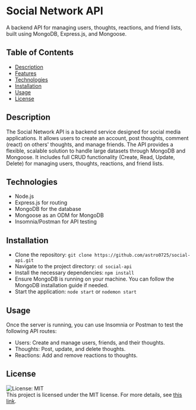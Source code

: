 # Social Network API
A backend API for managing users, thoughts, reactions, and friend lists, built using MongoDB, Express.js, and Mongoose.

## Table of Contents
- [Description](#Description)
- [Features](#Features)
- [Technologies](#Technologies)
- [Installation](#Installation)
- [Usage](#Usage)
- [License](#License)

## Description
The Social Network API is a backend service designed for social media applications. It allows users to create an account, post thoughts, comment (react) on others' thoughts, and manage friends. The API provides a flexible, scalable solution to handle large datasets through MongoDB and Mongoose. It includes full CRUD functionality (Create, Read, Update, Delete) for managing users, thoughts, reactions, and friend lists.

## Technologies
- Node.js
- Express.js for routing
- MongoDB for the database
- Mongoose as an ODM for MongoDB
- Insomnia/Postman for API testing

## Installation
- Clone the repository:
`git clone https://github.com/astro0725/social-api.git`
- Navigate to the project directory:
`cd social-api`
- Install the necessary dependencies:
`npm install`
- Ensure MongoDB is running on your machine. You can follow the MongoDB installation guide if needed.
- Start the application:
`node start` or `nodemon start`

## Usage
Once the server is running, you can use Insomnia or Postman to test the following API routes:
- Users: Create and manage users, friends, and their thoughts.
- Thoughts: Post, update, and delete thoughts.
- Reactions: Add and remove reactions to thoughts.

## License
![License: MIT](https://img.shields.io/badge/License-MIT-yellow.svg) <br/>
This project is licensed under the MIT license. For more details, see [this link](https://opensource.org/licenses/MIT).
